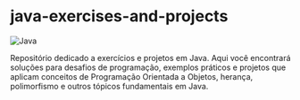 # java-exercises-and-projects
![Java](https://img.shields.io/badge/Java-ED8B00?style=flat-square&logo=java&logoColor=white)

Repositório dedicado a exercícios e projetos em Java. Aqui você encontrará soluções para desafios de programação, exemplos práticos e projetos que aplicam conceitos de Programação Orientada a Objetos, herança, polimorfismo e outros tópicos fundamentais em Java.
